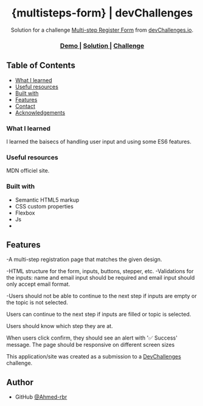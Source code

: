 <!-- Please update value in the {}  -->

<h1 align="center">{multisteps-form} | devChallenges</h1>

<div align="center">
   Solution for a challenge <a href="https://devchallenges.io/challenge/multi-step-register-form" target="_blank">Multi-step Register Form</a> from <a href="http://devchallenges.io" target="_blank">devChallenges.io</a>.
</div>

<div align="center">
  <h3>
    <a href="https://ahmed-rbr.github.io/multistep-register-/">
      Demo
    </a>
    <span> | </span>
    <a href="{https://your-url-to-the-solution}">
      Solution
    </a>
    <span> | </span>
    <a href="https://devchallenges.io/challenge/multi-step-register-form">
      Challenge
    </a>
  </h3>
</div>

<!-- TABLE OF CONTENTS -->

## Table of Contents

- [What I learned](#what-i-learned)
- [Useful resources](#useful-resources)
- [Built with](#built-with)
- [Features](#features)
- [Contact](#contact)
- [Acknowledgements](#acknowledgements)

### What I learned

I learned the baisecs of handling user input and using some ES6 features.

### Useful resources

MDN officiel site.

### Built with

- Semantic HTML5 markup
- CSS custom properties
- Flexbox
- Js
-

## Features

-A multi-step registration page that matches the given design.

-HTML structure for the form, inputs, buttons, stepper, etc.
-Validations for the inputs: name and email input should be required and email input should only accept email format.

-Users should not be able to continue to the next step if inputs are empty or the topic is not selected.

Users can continue to the next step if inputs are filled or topic is selected.

Users should know which step they are at.

When users click confirm, they should see an alert with '✅ Success' message.
The page should be responsive on different screen sizes

This application/site was created as a submission to a [DevChallenges](https://devchallenges.io/challenges-dashboard) challenge.

## Author

- GitHub [@Ahmed-rbr](https://{github.com/Ahmed=rbr})
